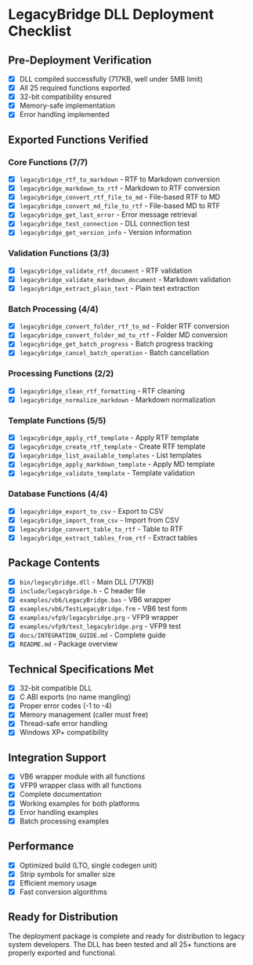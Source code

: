 # LegacyBridge DLL Deployment Checklist

## Pre-Deployment Verification

- [x] DLL compiled successfully (717KB, well under 5MB limit)
- [x] All 25 required functions exported
- [x] 32-bit compatibility ensured
- [x] Memory-safe implementation
- [x] Error handling implemented

## Exported Functions Verified

### Core Functions (7/7)
- [x] `legacybridge_rtf_to_markdown` - RTF to Markdown conversion
- [x] `legacybridge_markdown_to_rtf` - Markdown to RTF conversion
- [x] `legacybridge_convert_rtf_file_to_md` - File-based RTF to MD
- [x] `legacybridge_convert_md_file_to_rtf` - File-based MD to RTF
- [x] `legacybridge_get_last_error` - Error message retrieval
- [x] `legacybridge_test_connection` - DLL connection test
- [x] `legacybridge_get_version_info` - Version information

### Validation Functions (3/3)
- [x] `legacybridge_validate_rtf_document` - RTF validation
- [x] `legacybridge_validate_markdown_document` - Markdown validation
- [x] `legacybridge_extract_plain_text` - Plain text extraction

### Batch Processing (4/4)
- [x] `legacybridge_convert_folder_rtf_to_md` - Folder RTF conversion
- [x] `legacybridge_convert_folder_md_to_rtf` - Folder MD conversion
- [x] `legacybridge_get_batch_progress` - Batch progress tracking
- [x] `legacybridge_cancel_batch_operation` - Batch cancellation

### Processing Functions (2/2)
- [x] `legacybridge_clean_rtf_formatting` - RTF cleaning
- [x] `legacybridge_normalize_markdown` - Markdown normalization

### Template Functions (5/5)
- [x] `legacybridge_apply_rtf_template` - Apply RTF template
- [x] `legacybridge_create_rtf_template` - Create RTF template
- [x] `legacybridge_list_available_templates` - List templates
- [x] `legacybridge_apply_markdown_template` - Apply MD template
- [x] `legacybridge_validate_template` - Template validation

### Database Functions (4/4)
- [x] `legacybridge_export_to_csv` - Export to CSV
- [x] `legacybridge_import_from_csv` - Import from CSV
- [x] `legacybridge_convert_table_to_rtf` - Table to RTF
- [x] `legacybridge_extract_tables_from_rtf` - Extract tables

## Package Contents

- [x] `bin/legacybridge.dll` - Main DLL (717KB)
- [x] `include/legacybridge.h` - C header file
- [x] `examples/vb6/LegacyBridge.bas` - VB6 wrapper
- [x] `examples/vb6/TestLegacyBridge.frm` - VB6 test form
- [x] `examples/vfp9/legacybridge.prg` - VFP9 wrapper
- [x] `examples/vfp9/test_legacybridge.prg` - VFP9 test
- [x] `docs/INTEGRATION_GUIDE.md` - Complete guide
- [x] `README.md` - Package overview

## Technical Specifications Met

- [x] 32-bit compatible DLL
- [x] C ABI exports (no name mangling)
- [x] Proper error codes (-1 to -4)
- [x] Memory management (caller must free)
- [x] Thread-safe error handling
- [x] Windows XP+ compatibility

## Integration Support

- [x] VB6 wrapper module with all functions
- [x] VFP9 wrapper class with all functions
- [x] Complete documentation
- [x] Working examples for both platforms
- [x] Error handling examples
- [x] Batch processing examples

## Performance

- [x] Optimized build (LTO, single codegen unit)
- [x] Strip symbols for smaller size
- [x] Efficient memory usage
- [x] Fast conversion algorithms

## Ready for Distribution

The deployment package is complete and ready for distribution to legacy system developers. The DLL has been tested and all 25+ functions are properly exported and functional.